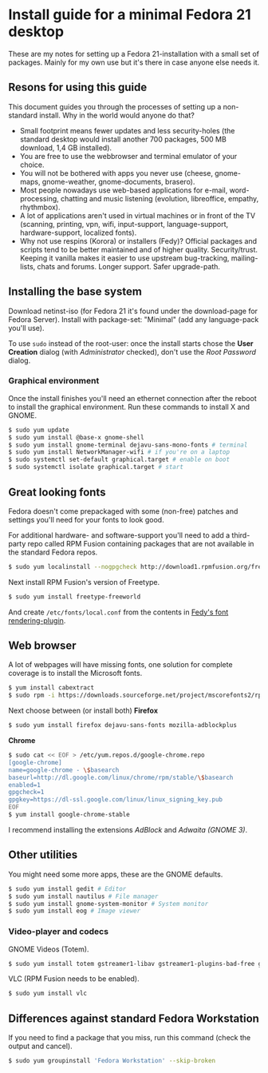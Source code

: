 # Install guide for a minimal Fedora 21 desktop

These are my notes for setting up a Fedora 21-installation with a small set of packages. Mainly for my own use but it's there in case anyone else needs it.

## Resons for using this guide

This document guides you through the processes of setting up a non-standard install. Why in the world would anyone do that?

- Small footprint means fewer updates and less security-holes (the standard desktop would install another 700 packages, 500 MB download, 1,4 GB installed).
- You are free to use the webbrowser and terminal emulator of your choice.
- You will not be bothered with apps you never use (cheese, gnome-maps, gnome-weather, gnome-documents, brasero).
- Most people nowadays use web-based applications for e-mail, word-processing, chatting and music listening (evolution, libreoffice, empathy, rhythmbox).
- A lot of applications aren't used in virtual machines or in front of the TV (scanning, printing, vpn, wifi, input-support, language-support, hardware-support, localized fonts).
- Why not use respins (Korora) or installers (Fedy)? Official packages and scripts tend to be better maintained and of higher quality. Security/trust. Keeping it vanilla makes it easier to use upstream bug-tracking, mailing-lists, chats and forums. Longer support. Safer upgrade-path.

## Installing the base system

Download netinst-iso (for Fedora 21 it's found under the download-page for Fedora Server). Install with package-set: "Minimal" (add any language-pack you'll use).

To use `sudo` instead of the root-user: once the install starts chose the **User Creation** dialog (with *Administrator* checked), don't use the *Root Password* dialog.

### Graphical environment

Once the install finishes you'll need an ethernet connection after the reboot to install the graphical environment. Run these commands to install X and GNOME.

```sh
$ sudo yum update
$ sudo yum install @base-x gnome-shell
$ sudo yum install gnome-terminal dejavu-sans-mono-fonts # terminal
$ sudo yum install NetworkManager-wifi # if you're on a laptop
$ sudo systemctl set-default graphical.target # enable on boot
$ sudo systemctl isolate graphical.target # start
```

## Great looking fonts

Fedora doesn't come prepackaged with some (non-free) patches and settings you'll need for your fonts to look good.

For additional hardware- and software-support you'll need to add a third-party repo called RPM Fusion containing packages that are not available in the standard Fedora repos.

```sh
$ sudo yum localinstall --nogpgcheck http://download1.rpmfusion.org/free/fedora/rpmfusion-free-release-$(rpm -E %fedora).noarch.rpm http://download1.rpmfusion.org/nonfree/fedora/rpmfusion-nonfree-release-$(rpm -E %fedora).noarch.rpm
```

Next install RPM Fusion's version of Freetype.

```sh
$ sudo yum install freetype-freeworld
```

And create `/etc/fonts/local.conf` from the contents in [Fedy's font rendering-plugin](https://github.com/satya164/fedy/blob/master/plugins/util/font_rendering.sh).

## Web browser

A lot of webpages will have missing fonts, one solution for complete coverage is to install the Microsoft fonts.

```sh
$ yum install cabextract
$ sudo rpm -i https://downloads.sourceforge.net/project/mscorefonts2/rpms/msttcore-fonts-installer-2.6-1.noarch.rpm
```

Next choose between (or install both) **Firefox**

```sh
$ sudo yum install firefox dejavu-sans-fonts mozilla-adblockplus
```

**Chrome**

```sh
$ sudo cat << EOF > /etc/yum.repos.d/google-chrome.repo
[google-chrome]
name=google-chrome - \$basearch
baseurl=http://dl.google.com/linux/chrome/rpm/stable/\$basearch
enabled=1
gpgcheck=1
gpgkey=https://dl-ssl.google.com/linux/linux_signing_key.pub
EOF
$ yum install google-chrome-stable
```

I recommend installing the extensions *AdBlock* and *Adwaita (GNOME 3)*.

## Other utilities

You might need some more apps, these are the GNOME defaults.

```sh
$ sudo yum install gedit # Editor
$ sudo yum install nautilus # File manager
$ sudo yum install gnome-system-monitor # System monitor
$ sudo yum install eog # Image viewer
```

### Video-player and codecs

GNOME Videos (Totem).

```sh
$ sudo yum install totem gstreamer1-libav gstreamer1-plugins-bad-free gstreamer1-plugins-bad-freeworld gstreamer1-plugins-good gstreamer1-plugins-ugly gstreamer1-vaapi
```

VLC (RPM Fusion needs to be enabled).

```sh
$ sudo yum install vlc
```

## Differences against standard Fedora Workstation

If you need to find a package that you miss, run this command (check the output and cancel).

```sh
$ sudo yum groupinstall 'Fedora Workstation' --skip-broken
```
